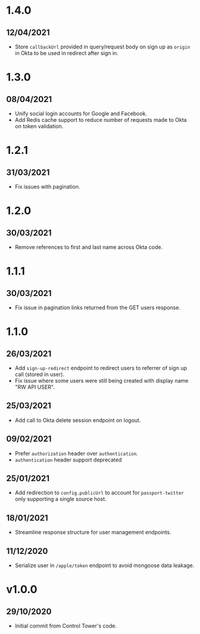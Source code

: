 # 1.4.0

## 12/04/2021

- Store `callbackUrl` provided in query/request body on sign up as `origin` in Okta to be used in redirect after sign in.

# 1.3.0

## 08/04/2021

- Unify social login accounts for Google and Facebook.
- Add Redis cache support to reduce number of requests made to Okta on token validation.

# 1.2.1

## 31/03/2021

- Fix issues with pagination.

# 1.2.0

## 30/03/2021

- Remove references to first and last name across Okta code.

# 1.1.1

## 30/03/2021

- Fix issue in pagination links returned from the GET users response.

# 1.1.0

## 26/03/2021

- Add `sign-up-redirect` endpoint to redirect users to referrer of sign up call (stored in user).
- Fix issue where some users were still being created with display name "RW API USER".

## 25/03/2021

- Add call to Okta delete session endpoint on logout.

## 09/02/2021

- Prefer `authorization` header over `authentication`.
- `authentication` header support deprecated

## 25/01/2021

- Add redirection to `config.publicUrl` to account for `passport-twitter` only supporting a single source host. 

## 18/01/2021

- Streamline response structure for user management endpoints.

## 11/12/2020

- Serialize user in `/apple/token` endpoint to avoid mongoose data leakage.

# v1.0.0

## 29/10/2020

- Initial commit from Control Tower's code.
